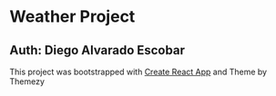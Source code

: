 # Weather Project 
## Auth: Diego Alvarado Escobar

This project was bootstrapped with [Create React App](https://github.com/facebook/create-react-app) and Theme by Themezy
